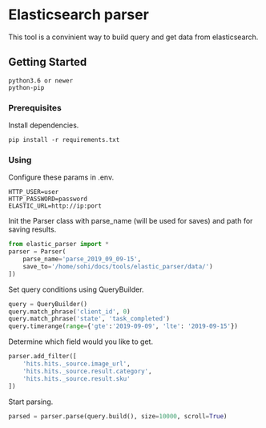 # Elasticsearch parser

This tool is a convinient way to build query and get data from elasticsearch.

## Getting Started

```
python3.6 or newer
python-pip
```

### Prerequisites
Install dependencies.

```
pip install -r requirements.txt
```

### Using

Configure these params in .env.
```
HTTP_USER=user
HTTP_PASSWORD=password
ELASTIC_URL=http://ip:port
```

Init the Parser class with parse_name (will be used for saves) and path for saving results.
```python
from elastic_parser import *
parser = Parser(
    parse_name='parse_2019_09_09-15', 
    save_to='/home/sohi/docs/tools/elastic_parser/data/')
])
```

Set query conditions using QueryBuilder.
```python
query = QueryBuilder()
query.match_phrase('client_id', 0)
query.match_phrase('state', 'task_completed')
query.timerange(range={'gte':'2019-09-09', 'lte': '2019-09-15'})
```
Determine which field would you like to get.
```python
parser.add_filter([
    'hits.hits._source.image_url',
    'hits.hits._source.result.category',
    'hits.hits._source.result.sku'
])
```
Start parsing.
```python
parsed = parser.parse(query.build(), size=10000, scroll=True)
```
